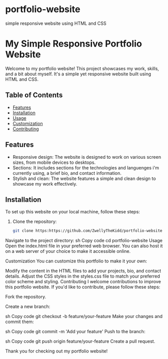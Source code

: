 # portfolio-website
simple responsive website using HTML and CSS


# My Simple Responsive Portfolio Website

Welcome to my portfolio website! This project showcases my work, skills, and a bit about myself. It's a simple yet responsive website built using HTML and CSS.

## Table of Contents

- [Features](#features)
- [Installation](#installation)
- [Usage](#usage)
- [Customization](#customization)
- [Contributing](#contributing)

## Features
- Responsive design: The website is designed to work on various screen sizes, from mobile devices to desktops.
- Sections: It includes sections for the technologies and languenges i'm currently using, a brief bio, and contact information.
- Stylish and clean: The website features a simple and clean design to showcase my work effectively.

## Installation
To set up this website on your local machine, follow these steps:

1. Clone the repository:
   ```sh
   git clone https:https://github.com/ZwellyTheKidd/portfolio-website
Navigate to the project directory:
sh
Copy code
cd portfolio-website
Usage
Open the index.html file in your preferred web browser. You can also host it on a web server of your choice to make it accessible online.

Customization
You can customize this portfolio to make it your own:

Modify the content in the HTML files to add your projects, bio, and contact details.
Adjust the CSS styles in the styles.css file to match your preferred color scheme and styling.
Contributing
I welcome contributions to improve this portfolio website. If you'd like to contribute, please follow these steps:

Fork the repository.

Create a new branch:

sh
Copy code
git checkout -b feature/your-feature
Make your changes and commit them:

sh
Copy code
git commit -m 'Add your feature'
Push to the branch:

sh
Copy code
git push origin feature/your-feature
Create a pull request.

Thank you for checking out my portfolio website!





